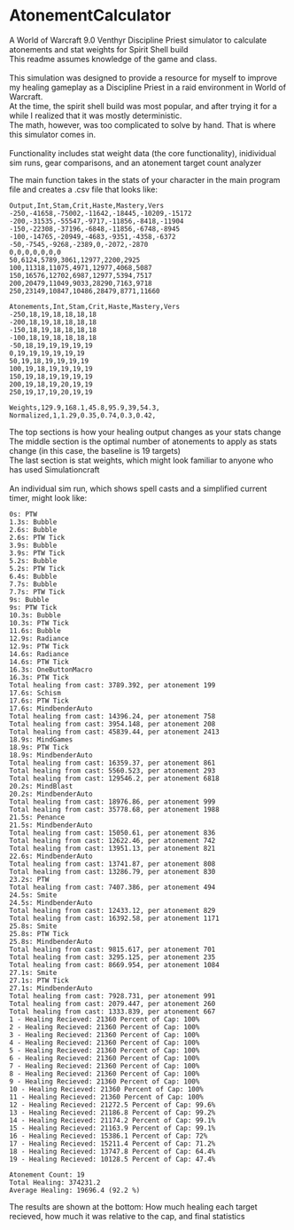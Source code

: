# AtonementCalculator
A World of Warcraft 9.0 Venthyr Discipline Priest simulator to calculate atonements and stat weights for Spirit Shell build<br />
This readme assumes knowledge of the game and class.
<br /><br />
This simulation was designed to provide a resource for myself to improve my healing gameplay as a Discipline Priest in a raid environment in World of Warcraft.<br />
At the time, the spirit shell build was most popular, and after trying it for a while I realized that it was mostly deterministic.<br />
The math, however, was too complicated to solve by hand. That is where this simulator comes in.<br />
<br />
Functionality includes stat weight data (the core functionality), inidividual sim runs, gear comparisons, and an atonement target count analyzer 

The main function takes in the stats of your character in the main program file and creates a .csv file that looks like:
```
Output,Int,Stam,Crit,Haste,Mastery,Vers
-250,-41658,-75002,-11642,-18445,-10209,-15172
-200,-31535,-55547,-9717,-11856,-8418,-11904
-150,-22308,-37196,-6848,-11856,-6748,-8945
-100,-14765,-20949,-4683,-9351,-4358,-6372
-50,-7545,-9268,-2389,0,-2072,-2870
0,0,0,0,0,0,0
50,6124,5789,3061,12977,2200,2925
100,11318,11075,4971,12977,4068,5087
150,16576,12702,6987,12977,5394,7517
200,20479,11049,9033,28290,7163,9718
250,23149,10847,10486,28479,8771,11660

Atonements,Int,Stam,Crit,Haste,Mastery,Vers
-250,18,19,18,18,18,18
-200,18,19,18,18,18,18
-150,18,19,18,18,18,18
-100,18,19,18,18,18,18
-50,18,19,19,19,19,19
0,19,19,19,19,19,19
50,19,18,19,19,19,19
100,19,18,19,19,19,19
150,19,18,19,19,19,19
200,19,18,19,20,19,19
250,19,17,19,20,19,19

Weights,129.9,168.1,45.8,95.9,39,54.3,
Normalized,1,1.29,0.35,0.74,0.3,0.42,

```
The top sections is how your healing output changes as your stats change <br />
The middle section is the optimal number of atonements to apply as stats change (in this case, the baseline is 19 targets) <br />
The last section is stat weights, which might look familiar to anyone who has used Simulationcraft <br />
<br />
An individual sim run, which shows spell casts and a simplified current timer, might look like:
```
0s: PTW
1.3s: Bubble
2.6s: Bubble
2.6s: PTW Tick
3.9s: Bubble
3.9s: PTW Tick
5.2s: Bubble
5.2s: PTW Tick
6.4s: Bubble
7.7s: Bubble
7.7s: PTW Tick
9s: Bubble
9s: PTW Tick
10.3s: Bubble
10.3s: PTW Tick
11.6s: Bubble
12.9s: Radiance
12.9s: PTW Tick
14.6s: Radiance
14.6s: PTW Tick
16.3s: OneButtonMacro
16.3s: PTW Tick
Total healing from cast: 3789.392, per atonement 199
17.6s: Schism
17.6s: PTW Tick
17.6s: MindbenderAuto
Total healing from cast: 14396.24, per atonement 758
Total healing from cast: 3954.148, per atonement 208
Total healing from cast: 45839.44, per atonement 2413
18.9s: MindGames
18.9s: PTW Tick
18.9s: MindbenderAuto
Total healing from cast: 16359.37, per atonement 861
Total healing from cast: 5560.523, per atonement 293
Total healing from cast: 129546.2, per atonement 6818
20.2s: MindBlast
20.2s: MindbenderAuto
Total healing from cast: 18976.86, per atonement 999
Total healing from cast: 35778.68, per atonement 1988
21.5s: Penance
21.5s: MindbenderAuto
Total healing from cast: 15050.61, per atonement 836
Total healing from cast: 12622.46, per atonement 742
Total healing from cast: 13951.13, per atonement 821
22.6s: MindbenderAuto
Total healing from cast: 13741.87, per atonement 808
Total healing from cast: 13286.79, per atonement 830
23.2s: PTW
Total healing from cast: 7407.386, per atonement 494
24.5s: Smite
24.5s: MindbenderAuto
Total healing from cast: 12433.12, per atonement 829
Total healing from cast: 16392.58, per atonement 1171
25.8s: Smite
25.8s: PTW Tick
25.8s: MindbenderAuto
Total healing from cast: 9815.617, per atonement 701
Total healing from cast: 3295.125, per atonement 235
Total healing from cast: 8669.954, per atonement 1084
27.1s: Smite
27.1s: PTW Tick
27.1s: MindbenderAuto
Total healing from cast: 7928.731, per atonement 991
Total healing from cast: 2079.447, per atonement 260
Total healing from cast: 1333.839, per atonement 667
1 - Healing Recieved: 21360 Percent of Cap: 100%
2 - Healing Recieved: 21360 Percent of Cap: 100%
3 - Healing Recieved: 21360 Percent of Cap: 100%
4 - Healing Recieved: 21360 Percent of Cap: 100%
5 - Healing Recieved: 21360 Percent of Cap: 100%
6 - Healing Recieved: 21360 Percent of Cap: 100%
7 - Healing Recieved: 21360 Percent of Cap: 100%
8 - Healing Recieved: 21360 Percent of Cap: 100%
9 - Healing Recieved: 21360 Percent of Cap: 100%
10 - Healing Recieved: 21360 Percent of Cap: 100%
11 - Healing Recieved: 21360 Percent of Cap: 100%
12 - Healing Recieved: 21272.5 Percent of Cap: 99.6%
13 - Healing Recieved: 21186.8 Percent of Cap: 99.2%
14 - Healing Recieved: 21174.2 Percent of Cap: 99.1%
15 - Healing Recieved: 21163.9 Percent of Cap: 99.1%
16 - Healing Recieved: 15386.1 Percent of Cap: 72%
17 - Healing Recieved: 15211.4 Percent of Cap: 71.2%
18 - Healing Recieved: 13747.8 Percent of Cap: 64.4%
19 - Healing Recieved: 10128.5 Percent of Cap: 47.4%

Atonement Count: 19
Total Healing: 374231.2
Average Healing: 19696.4 (92.2 %)
```
The results are shown at the bottom: How much healing each target recieved, how much it was relative to the cap, and final statistics
